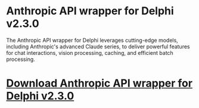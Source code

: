 # Anthropic API wrapper for Delphi v2.3.0

The Anthropic API wrapper for Delphi leverages cutting-edge models, including Anthropic's advanced Claude series, to deliver powerful features for chat interactions, vision processing, caching, and efficient batch processing.

# [Download Anthropic API wrapper for Delphi v2.3.0](https://developer.team/delphi/35037-anthropic-api-wrapper-for-delphi-v230.html)
